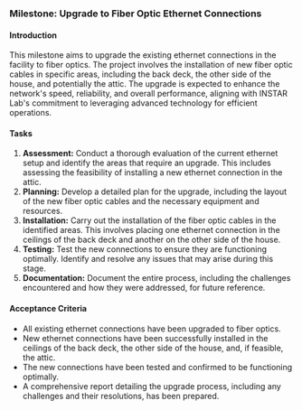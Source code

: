 ### Milestone: Upgrade to Fiber Optic Ethernet Connections
#### Introduction
This milestone aims to upgrade the existing ethernet connections in the facility to fiber optics. The project involves the installation of new fiber optic cables in specific areas, including the back deck, the other side of the house, and potentially the attic. The upgrade is expected to enhance the network's speed, reliability, and overall performance, aligning with INSTAR Lab's commitment to leveraging advanced technology for efficient operations.
#### Tasks
1. **Assessment:** Conduct a thorough evaluation of the current ethernet setup and identify the areas that require an upgrade. This includes assessing the feasibility of installing a new ethernet connection in the attic.
2. **Planning:** Develop a detailed plan for the upgrade, including the layout of the new fiber optic cables and the necessary equipment and resources.
3. **Installation:** Carry out the installation of the fiber optic cables in the identified areas. This involves placing one ethernet connection in the ceilings of the back deck and another on the other side of the house.
4. **Testing:** Test the new connections to ensure they are functioning optimally. Identify and resolve any issues that may arise during this stage.
5. **Documentation:** Document the entire process, including the challenges encountered and how they were addressed, for future reference.
#### Acceptance Criteria
- All existing ethernet connections have been upgraded to fiber optics.
- New ethernet connections have been successfully installed in the ceilings of the back deck, the other side of the house, and, if feasible, the attic.
- The new connections have been tested and confirmed to be functioning optimally.
- A comprehensive report detailing the upgrade process, including any challenges and their resolutions, has been prepared.

